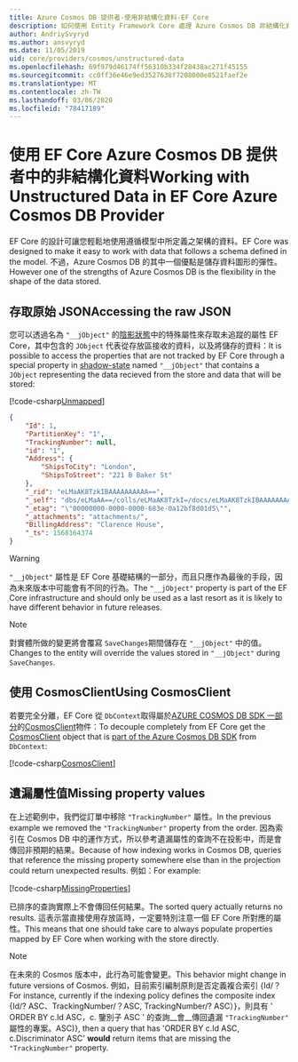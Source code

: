 ```yaml
---
title: Azure Cosmos DB 提供者-使用非結構化資料-EF Core
description: 如何使用 Entity Framework Core 處理 Azure Cosmos DB 非結構化資料
author: AndriySvyryd
ms.author: ansvyryd
ms.date: 11/05/2019
uid: core/providers/cosmos/unstructured-data
ms.openlocfilehash: 69f979d46174ff56310b334f28438ac271f45155
ms.sourcegitcommit: cc0ff36e46e9ed3527638f7208000e8521faef2e
ms.translationtype: MT
ms.contentlocale: zh-TW
ms.lasthandoff: 03/06/2020
ms.locfileid: "78417189"
---
```

# <a name="working-with-unstructured-data-in-ef-core-azure-cosmos-db-provider"></a><span data-ttu-id="b4406-103">使用 EF Core Azure Cosmos DB 提供者中的非結構化資料</span><span class="sxs-lookup"><span data-stu-id="b4406-103">Working with Unstructured Data in EF Core Azure Cosmos DB Provider</span></span>

<span data-ttu-id="b4406-104">EF Core 的設計可讓您輕鬆地使用遵循模型中所定義之架構的資料。</span><span class="sxs-lookup"><span data-stu-id="b4406-104">EF Core was designed to make it easy to work with data that follows a schema defined in the model.</span></span> <span data-ttu-id="b4406-105">不過，Azure Cosmos DB 的其中一個優點是儲存資料圖形的彈性。</span><span class="sxs-lookup"><span data-stu-id="b4406-105">However one of the strengths of Azure Cosmos DB is the flexibility in the shape of the data stored.</span></span>

## <a name="accessing-the-raw-json"></a><span data-ttu-id="b4406-106">存取原始 JSON</span><span class="sxs-lookup"><span data-stu-id="b4406-106">Accessing the raw JSON</span></span>

<span data-ttu-id="b4406-107">您可以透過名為 `"__jObject"` 的[陰影狀態](../../modeling/shadow-properties.md)中的特殊屬性來存取未追蹤的屬性 EF Core，其中包含的 `JObject` 代表從存放區接收的資料，以及將儲存的資料：</span><span class="sxs-lookup"><span data-stu-id="b4406-107">It is possible to access the properties that are not tracked by EF Core through a special property in [shadow-state](../../modeling/shadow-properties.md) named `"__jObject"` that contains a `JObject` representing the data recieved from the store and data that will be stored:</span></span>

[!code-csharp[Unmapped](../../../../samples/core/Cosmos/UnstructuredData/Sample.cs?highlight=23,24&name=Unmapped)]

``` json
{
    "Id": 1,
    "PartitionKey": "1",
    "TrackingNumber": null,
    "id": "1",
    "Address": {
        "ShipsToCity": "London",
        "ShipsToStreet": "221 B Baker St"
    },
    "_rid": "eLMaAK8TzkIBAAAAAAAAAA==",
    "_self": "dbs/eLMaAA==/colls/eLMaAK8TzkI=/docs/eLMaAK8TzkIBAAAAAAAAAA==/",
    "_etag": "\"00000000-0000-0000-683e-0a12bf8d01d5\"",
    "_attachments": "attachments/",
    "BillingAddress": "Clarence House",
    "_ts": 1568164374
}
```

> [!WARNING]
> <span data-ttu-id="b4406-108">`"__jObject"` 屬性是 EF Core 基礎結構的一部分，而且只應作為最後的手段，因為未來版本中可能會有不同的行為。</span><span class="sxs-lookup"><span data-stu-id="b4406-108">The `"__jObject"` property is part of the EF Core infrastructure and should only be used as a last resort as it is likely to have different behavior in future releases.</span></span>

> [!NOTE]
> <span data-ttu-id="b4406-109">對實體所做的變更將會覆寫 `SaveChanges`期間儲存在 `"__jObject"` 中的值。</span><span class="sxs-lookup"><span data-stu-id="b4406-109">Changes to the entity will override the values stored in `"__jObject"` during `SaveChanges`.</span></span>

## <a name="using-cosmosclient"></a><span data-ttu-id="b4406-110">使用 CosmosClient</span><span class="sxs-lookup"><span data-stu-id="b4406-110">Using CosmosClient</span></span>

<span data-ttu-id="b4406-111">若要完全分離，EF Core 從 `DbContext`取得屬於[AZURE COSMOS DB SDK 一部分](/azure/cosmos-db/sql-api-get-started)的[CosmosClient](/dotnet/api/Microsoft.Azure.Cosmos.CosmosClient)物件：</span><span class="sxs-lookup"><span data-stu-id="b4406-111">To decouple completely from EF Core get the [CosmosClient](/dotnet/api/Microsoft.Azure.Cosmos.CosmosClient) object that is [part of the Azure Cosmos DB SDK](/azure/cosmos-db/sql-api-get-started) from `DbContext`:</span></span>

[!code-csharp[CosmosClient](../../../../samples/core/Cosmos/UnstructuredData/Sample.cs?highlight=3&name=CosmosClient)]

## <a name="missing-property-values"></a><span data-ttu-id="b4406-112">遺漏屬性值</span><span class="sxs-lookup"><span data-stu-id="b4406-112">Missing property values</span></span>

<span data-ttu-id="b4406-113">在上述範例中，我們從訂單中移除 `"TrackingNumber"` 屬性。</span><span class="sxs-lookup"><span data-stu-id="b4406-113">In the previous example we removed the `"TrackingNumber"` property from the order.</span></span> <span data-ttu-id="b4406-114">因為索引在 Cosmos DB 中的運作方式，所以參考遺漏屬性的查詢不在投影中，而是會傳回非預期的結果。</span><span class="sxs-lookup"><span data-stu-id="b4406-114">Because of how indexing works in Cosmos DB, queries that reference the missing property somewhere else than in the projection could return unexpected results.</span></span> <span data-ttu-id="b4406-115">例如：</span><span class="sxs-lookup"><span data-stu-id="b4406-115">For example:</span></span>

[!code-csharp[MissingProperties](../../../../samples/core/Cosmos/UnstructuredData/Sample.cs?name=MissingProperties)]

<span data-ttu-id="b4406-116">已排序的查詢實際上不會傳回任何結果。</span><span class="sxs-lookup"><span data-stu-id="b4406-116">The sorted query actually returns no results.</span></span> <span data-ttu-id="b4406-117">這表示當直接使用存放區時，一定要特別注意一個 EF Core 所對應的屬性。</span><span class="sxs-lookup"><span data-stu-id="b4406-117">This means that one should take care to always populate properties mapped by EF Core when working with the store directly.</span></span>

> [!NOTE]
> <span data-ttu-id="b4406-118">在未來的 Cosmos 版本中，此行為可能會變更。</span><span class="sxs-lookup"><span data-stu-id="b4406-118">This behavior might change in future versions of Cosmos.</span></span> <span data-ttu-id="b4406-119">例如，目前索引編制原則是否定義複合索引 {Id/？</span><span class="sxs-lookup"><span data-stu-id="b4406-119">For instance, currently if the indexing policy defines the composite index {Id/?</span></span> <span data-ttu-id="b4406-120">ASC、TrackingNumber/？</span><span class="sxs-lookup"><span data-stu-id="b4406-120">ASC, TrackingNumber/?</span></span> <span data-ttu-id="b4406-121">ASC）}，則具有 ' ORDER BY c.Id ASC，c. 鑒別子 ASC ' 的查詢__會__傳回遺漏 `"TrackingNumber"` 屬性的專案。</span><span class="sxs-lookup"><span data-stu-id="b4406-121">ASC)}, then a query that has 'ORDER BY c.Id ASC, c.Discriminator ASC' __would__ return items that are missing the `"TrackingNumber"` property.</span></span>
